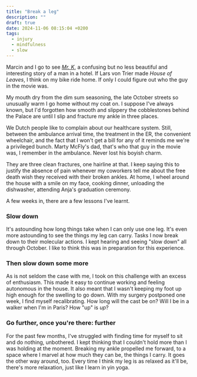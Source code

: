 ```yaml
---
title: "Break a leg"
description: ""
draft: true
date: 2024-11-06 08:15:04 +0200
tags:
  - injury
  - mindfulness
  - slow
---
```

Marcin and I go to see _[Mr. K](https://www.imdb.com/title/tt7972570/)_, a confusing but no less beautiful and interesting story of a man in a hotel. If Lars von Trier made _House of Leaves_, I think on my bike ride home. If only I could figure out who the guy in the movie was.

My mouth dry from the dim sum seasoning, the late October streets so unusually warm I go home without my coat on. I suppose I've always known, but I'd forgotten how smooth and slippery the cobblestones behind the Palace are until I slip and fracture my ankle in three places.

We Dutch people like to complain about our healthcare system. Still, between the ambulance arrival time, the treatment in the ER, the convenient wheelchair, and the fact that I won't get a bill for any of it reminds me we're a privileged bunch. Marty McFly's dad, that's who that guy in the movie was, I remember in the ambulance. Never lost his boyish charm.

They are three clean fractures, one hairline at that. I keep saying this to justify the absence of pain whenever my coworkers tell me about the free death wish they received with their broken ankles. At home, I wheel around the house with a smile on my face, cooking dinner, unloading the dishwasher, attending Anja's graduation ceremony.

A few weeks in, there are a few lessons I've learnt.

### Slow down
It's astounding how long things take when I can only use one leg. It's even more astounding to see the things my leg can carry. Tasks I now break down to their molecular actions. I kept hearing and seeing "slow down" all through October. I like to think this was in preparation for this experience.

### Then slow down some more
As is not seldom the case with me, I took on this challenge with an excess of enthusiasm. This made it easy to continue working and feeling autonomous in the house. It also meant that I wasn't keeping my foot up high enough for the swelling to go down. With my surgery postponed one week, I find myself recalibrating. How long will the cast be on? Will I be in a walker when I'm in Paris? How "up" is _up_?

### Go further, once you're there: further
For the past few months, I've struggled with finding time for myself to sit and do nothing, unbothered. I kept thinking that I couldn't hold more than I was holding at the moment. Breaking my ankle propelled me forward, to a space where I marvel at how much they can be, the things I carry. It goes the other way around, too. Every time I think my leg is as relaxed as it'll be, there's more relaxation, just like I learn in yin yoga.